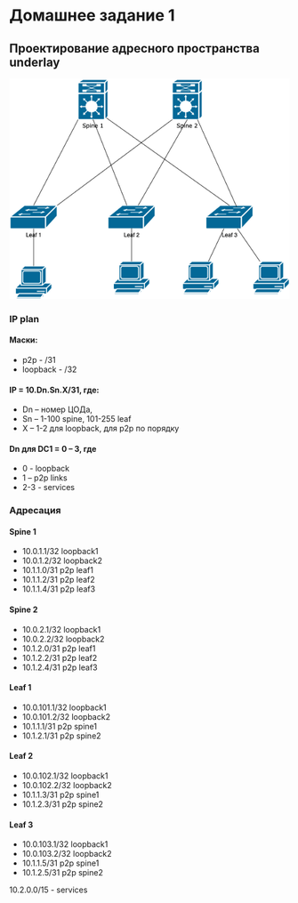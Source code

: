# Домашнее задание 1
## Проектирование адресного пространства underlay
![Схема сети](hw1.drawio.png "Схема сети")
### IP plan
#### Маски:
* p2p - /31
* loopback - /32
#### IP = 10.Dn.Sn.X/31, где:
* Dn – номер ЦОДа,
* Sn – 1-100 spine, 101-255 leaf
* X – 1-2 для loopback, для p2p по порядку
#### Dn для DC1 = 0 – 3, где 
* 0 - loopback
* 1 – p2p links
* 2-3 - services
### Адресация
#### Spine 1
* 10.0.1.1/32 loopback1
* 10.0.1.2/32 loopback2
* 10.1.1.0/31 p2p leaf1
* 10.1.1.2/31 p2p leaf2
* 10.1.1.4/31 p2p leaf3
#### Spine 2
* 10.0.2.1/32 loopback1
* 10.0.2.2/32 loopback2
* 10.1.2.0/31 p2p leaf1
* 10.1.2.2/31 p2p leaf2
* 10.1.2.4/31 p2p leaf3
#### Leaf 1
* 10.0.101.1/32 loopback1
* 10.0.101.2/32 loopback2
* 10.1.1.1/31 p2p spine1
* 10.1.2.1/31 p2p spine2
#### Leaf 2
* 10.0.102.1/32 loopback1
* 10.0.102.2/32 loopback2
* 10.1.1.3/31 p2p spine1
* 10.1.2.3/31 p2p spine2
#### Leaf 3
* 10.0.103.1/32 loopback1
* 10.0.103.2/32 loopback2
* 10.1.1.5/31 p2p spine1
* 10.1.2.5/31 p2p spine2

10.2.0.0/15 - services

